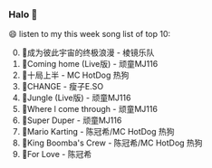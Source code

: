 

### Halo 👋

😄 listen to my this week song list of top 10:

0. 🌈成为彼此宇宙的终极浪漫 - 棱镜乐队
1. 🌈Coming home (Live版) - 顽童MJ116
2. 🌈十局上半 - MC HotDog 热狗
3. 🌈CHANGE - 瘦子E.SO
4. 🌈Jungle (Live版) - 顽童MJ116
5. 🌈Where l come through - 顽童MJ116
6. 🌈Super Duper - 顽童MJ116
7. 🌈Mario Karting - 陈冠希/MC HotDog 热狗
8. 🌈King Boomba's Crew - 陈冠希/MC HotDog 热狗
9. 🌈For Love - 陈冠希

